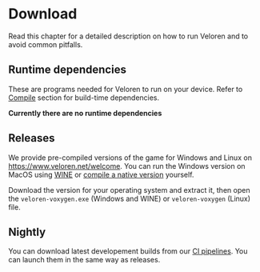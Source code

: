 # Download

Read this chapter for a detailed description on how to run Veloren and to avoid common pitfalls.

## Runtime dependencies

These are programs needed for Veloren to run on your device. Refer to [Compile](../compile/README.md) section for build-time dependencies.

**Currently there are no runtime dependencies**

## Releases

We provide pre-compiled versions of the game for Windows and Linux on <https://www.veloren.net/welcome>. You can run the Windows version on MacOS using [WINE](https://www.winehq.org/) or [compile a native version](./compile/README.md) yourself.

Download the version for your operating system and extract it, then open the `veloren-voxygen.exe` (Windows and WINE) or `veloren-voxygen` (Linux) file.

## Nightly

You can download latest developement builds from our [CI pipelines](https://gitlab.com/veloren/veloren/pipelines). You can launch them in the same way as releases.
